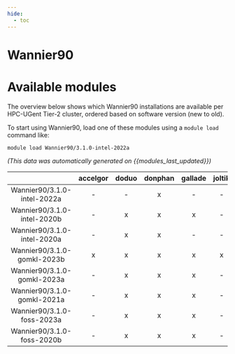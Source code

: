 ```yaml
---
hide:
  - toc
---
```


Wannier90
=========

# Available modules


The overview below shows which Wannier90 installations are available per HPC-UGent Tier-2 cluster, ordered based on software version (new to old).

To start using Wannier90, load one of these modules using a `module load` command like:

```shell
module load Wannier90/3.1.0-intel-2022a
```

*(This data was automatically generated on {{modules_last_updated}})*  

| |accelgor|doduo|donphan|gallade|joltik|shinx|
| :---: | :---: | :---: | :---: | :---: | :---: | :---: |
|Wannier90/3.1.0-intel-2022a|-|-|x|-|-|-|
|Wannier90/3.1.0-intel-2020b|-|x|x|x|-|-|
|Wannier90/3.1.0-intel-2020a|-|x|x|-|-|-|
|Wannier90/3.1.0-gomkl-2023b|x|x|x|x|x|x|
|Wannier90/3.1.0-gomkl-2023a|-|x|x|x|-|x|
|Wannier90/3.1.0-gomkl-2021a|-|x|x|x|-|-|
|Wannier90/3.1.0-foss-2023a|-|x|x|x|-|x|
|Wannier90/3.1.0-foss-2020b|-|x|x|x|-|-|
